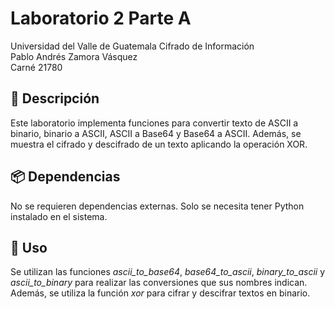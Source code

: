 # Laboratorio 2 Parte A
Universidad del Valle de Guatemala
Cifrado de Información<br>
Pablo Andrés Zamora Vásquez<br>
Carné 21780<br>

## 📜 Descripción
Este laboratorio implementa funciones para convertir texto de ASCII a binario, binario a ASCII, ASCII a Base64 y Base64 a ASCII. Además, se muestra el cifrado y descifrado de un texto aplicando la operación XOR.

## 📦 Dependencias
No se requieren dependencias externas. Solo se necesita tener Python instalado en el sistema.

## 🔐 Uso
Se utilizan las funciones *ascii_to_base64*, *base64_to_ascii*, *binary_to_ascii* y *ascii_to_binary* para realizar las conversiones que sus nombres indican. Además, se utiliza la función *xor* para cifrar y descifrar textos en binario.




